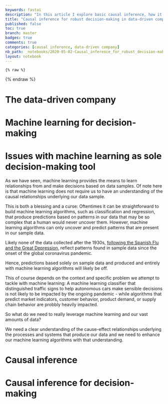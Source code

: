 ```yaml
---
keywords: fastai
description: "In this article I explore basic causal inference, how it differs from machine learning, and how it presents a path forward for robust decision-making in data-driven companies. Here, the ongoing coronavirus / COVID-19 pandemic provides an unfortunate but intriguing challenge to established machine learning applications in industry and enterprises that further rationalizes the need for causal inference methodologies."
title: "Causal inference for robust decision-making in data-driven companies"
published: false
toc: true
branch: master
badges: true
comments: true
categories: [causal inference, data-driven company]
nb_path: _notebooks/2020-05-02-Causal_inference_for_robust_decision-making_in_data-driven_companies.ipynb
layout: notebook
---
```


<!--
#################################################
### THIS FILE WAS AUTOGENERATED! DO NOT EDIT! ###
#################################################
# file to edit: _notebooks/2020-05-02-Causal_inference_for_robust_decision-making_in_data-driven_companies.ipynb
-->

<div class="container" id="notebook-container">
        
    {% raw %}
    
<div class="cell border-box-sizing code_cell rendered">

</div>
    {% endraw %}

<div class="cell border-box-sizing text_cell rendered"><div class="inner_cell">
<div class="text_cell_render border-box-sizing rendered_html">
<h1 id="The-data-driven-company">The data-driven company<a class="anchor-link" href="#The-data-driven-company"> </a></h1>
</div>
</div>
</div>
<div class="cell border-box-sizing text_cell rendered"><div class="inner_cell">
<div class="text_cell_render border-box-sizing rendered_html">
<h1 id="Machine-learning-for-decision-making">Machine learning for decision-making<a class="anchor-link" href="#Machine-learning-for-decision-making"> </a></h1>
</div>
</div>
</div>
<div class="cell border-box-sizing text_cell rendered"><div class="inner_cell">
<div class="text_cell_render border-box-sizing rendered_html">
<h1 id="Issues-with-machine-learning-as-sole-decision-making-tool">Issues with machine learning as sole decision-making tool<a class="anchor-link" href="#Issues-with-machine-learning-as-sole-decision-making-tool"> </a></h1><p>As we have seen, machine learning provides the means to learn relationships from and make decisions
based on data samples.
Of note here is that machine learning does not require us to have an understanding of the causal relationships
underlying our data sample.</p>
<p>This is both a blessing and a curse: Oftentimes it can be straightforward to build machine learning algorithms, such as classification and regression, that produce predictions based on patterns in our data that may be so complex that a human would never uncover them.
However, machine learning algorithms can only uncover and predict patterns that are present in our sample data.</p>
<p>Likely none of the data collected after the 1930s, <a href="https://www.forbes.com/sites/petercohan/2020/04/06/how-covid-19-crunch-compares-to-spanish-flu-great-depression">following the Spanish Flu and the Great Depression</a>, reflect patterns found in sample data since the onset of the global coronavirus pandemic.</p>
<p>Hence, predictions based solely on sample data and produced and entirely with machine learning algorithms will likely be off.</p>
<p>This of course depends on the context and specific problem we attempt to tackle with machine learning:
A machine learning classifier that distinguished traffic signs to help autonomous cars make sensible decisions is not likely to be impacted by the ongoing pandemic - while algorithms that predict market indicators, customer behavior, product demand, or supply chain behavior are probbly heavily impacted.</p>
<p>So what do we need to really leverage machine learning and our vast amounts of data?</p>
<p>We need a clear understanding of the cause-effect relationships underlying the processes and systems that produce our data and we need to enhance our machine learning algorithms with that understanding.</p>

</div>
</div>
</div>
<div class="cell border-box-sizing text_cell rendered"><div class="inner_cell">
<div class="text_cell_render border-box-sizing rendered_html">
<h1 id="Causal-inference">Causal inference<a class="anchor-link" href="#Causal-inference"> </a></h1>
</div>
</div>
</div>
<div class="cell border-box-sizing text_cell rendered"><div class="inner_cell">
<div class="text_cell_render border-box-sizing rendered_html">
<h1 id="Causal-inference-for-decision-making">Causal inference for decision-making<a class="anchor-link" href="#Causal-inference-for-decision-making"> </a></h1>
</div>
</div>
</div>
</div>
 

